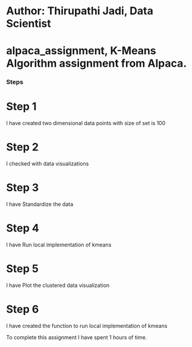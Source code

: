 # Author: Thirupathi Jadi, Data Scientist
# alpaca_assignment, K-Means Algorithm assignment from Alpaca.
### Steps ###
# Step 1
I have created two dimensional data points with size of set is 100

# Step 2
I checked with data visualizations

# Step 3
I have Standardize the data

# Step 4
I have Run local implementation of kmeans

# Step 5
I have Plot the clustered data visualization

# Step 6
 I have created the function to run local implementation of kmeans
 
 To complete this assignment I have spent 1 hours of time.

